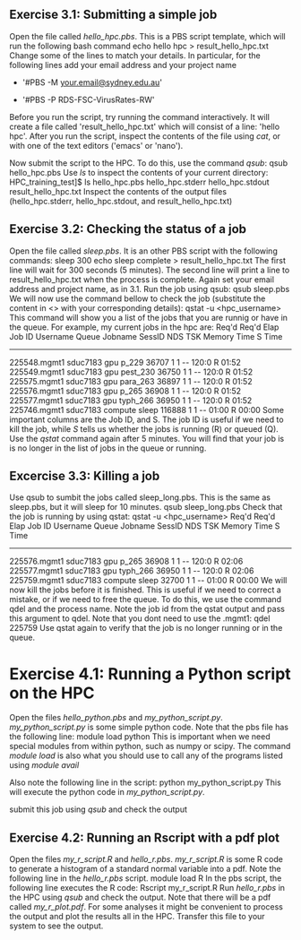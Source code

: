 
## Exercise 3.1: Submitting a simple job

Open the file called *hello_hpc.pbs*. This is a PBS script template, which will run the following bash command
echo hello hpc > result_hello_hpc.txt
Change some of the lines to match your details. In particular, for the following lines add your email address and your project name

- '#PBS -M your.email@sydney.edu.au'

- '#PBS -P RDS-FSC-VirusRates-RW'


Before you run the script, try running the command interactively. It will create a file called 'result_hello_hpc.txt' which will consist of a line: 'hello hpc'. After you run the script, inspect the contents of the file using *cat*, or with one of the text editors ('emacs' or 'nano').

Now submit the script to the HPC. To do this, use the command *qsub*:
qsub hello_hpc.pbs
Use *ls* to inspect the contents of your current directory:
HPC_training_test]$ ls
hello_hpc.pbs  hello_hpc.stderr  hello_hpc.stdout  result_hello_hpc.txt
Inspect the contents of the output files (hello_hpc.stderr, hello_hpc.stdout, and result_hello_hpc.txt)






## Exercise 3.2: Checking the status of a job

Open the file called *sleep.pbs*. It is an other PBS script with the following commands:
sleep 300
echo sleep complete > result_hello_hpc.txt
The first line will wait for 300 seconds (5 minutes). The second line will print a line to result_hello_hpc.txt when the process is complete. Again set your email address and project name, as in 3.1.
Run the job using qsub:
qsub sleep.pbs
We will now use the command bellow to check the job (substitute the content in <> with your corresponding details):
qstat -u <hpc_username>
This command will show you a list of the jobs that you are runnig or have in the queue. For example, my current jobs in the hpc are:
                                                            Req'd  Req'd   Elap
Job ID          Username Queue    Jobname    SessID NDS TSK Memory Time  S Time
--------------- -------- -------- ---------- ------ --- --- ------ ----- - -----
225548.mgmt1    sduc7183 gpu      p_229       36707   1   1    --  120:0 R 01:52
225549.mgmt1    sduc7183 gpu      pest_230    36750   1   1    --  120:0 R 01:52
225575.mgmt1    sduc7183 gpu      para_263    36897   1   1    --  120:0 R 01:52
225576.mgmt1    sduc7183 gpu      p_265       36908   1   1    --  120:0 R 01:52
225577.mgmt1    sduc7183 gpu      typh_266    36950   1   1    --  120:0 R 01:52
225746.mgmt1    sduc7183 compute  sleep      116888   1   1    --  01:00 R 00:00
Some important columns are the Job ID, and S. The job ID is useful if we need to kill the job, while *S* tells us whether the jobs is running (R) or queued (Q). Use the *qstat* command again after 5 minutes. You will find that your job is is no longer in the list of jobs in the queue or running.

## Excercise 3.3: Killing a job

Use qsub to sumbit the jobs called sleep_long.pbs. This is the same as sleep.pbs, but it will sleep for 10 minutes.
qsub sleep_long.pbs
Check that the job is running by using qstat:
qstat -u <hpc_username>
                                                            Req'd  Req'd   Elap
Job ID          Username Queue    Jobname    SessID NDS TSK Memory Time  S Time
--------------- -------- -------- ---------- ------ --- --- ------ ----- - -----
225576.mgmt1    sduc7183 gpu      p_265       36908   1   1    --  120:0 R 02:06
225577.mgmt1    sduc7183 gpu      typh_266    36950   1   1    --  120:0 R 02:06
225759.mgmt1    sduc7183 compute  sleep       32700   1   1    --  01:00 R 00:00
We will now kill the jobs before it is finished. This is useful if we need to correct a mistake, or if we need to free the queue. To do this, we use the command qdel and the process name. Note the job id from the qstat output and pass this argument to qdel. Note that you dont need to use the .mgmt1:
qdel 225759
Use qstat again to verify that the job is no longer running or in the queue.

# Exercise 4.1: Running a Python script on the HPC

Open the files *hello_python.pbs* and *my_python_script.py*. *my_python_script.py* is some simple python code. Note that the pbs file has the following line:
module load python
This is important when we need special modules from within python, such as numpy or scipy. The command *module load* is also what you should use to call any of the programs listed using *module avail*

Also note the following line in the script:
python my_python_script.py
This will execute the python code in *my_python_script.py*.

submit this job using *qsub* and check the output

## Exercise 4.2: Running an Rscript with a pdf plot

Open the files *my_r_script.R* and *hello_r.pbs*. *my_r_script.R* is some R code to generate a histogram of a standard normal variable into a pdf. Note the following line in the *hello_r.pbs* script.
module load R
In the pbs script, the following line executes the R code:
Rscript my_r_script.R
Run *hello_r.pbs* in the HPC using *qsub* and check the output. Note that there will be a pdf called *my_r_plot.pdf*. For some analyses it might be convenient to process the output and plot the results all in the HPC. Transfer this file to your system to see the output.


    
